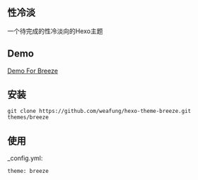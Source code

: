 ## 性冷淡

一个待完成的性冷淡向的Hexo主题

## Demo

[Demo For Breeze](https://weafung.github.io/)

## 安装

```
git clone https://github.com/weafung/hexo-theme-breeze.git themes/breeze
```

## 使用

_config.yml:

```
theme: breeze
```
